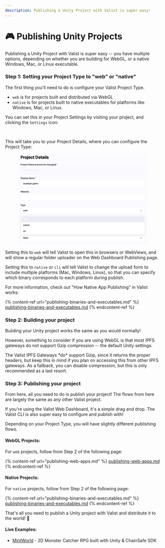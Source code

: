 ```yaml
---
description: Publishing a Unity Project with Valist is super easy!
---
```


# 🎮 Publishing Unity Projects

Publishing a Unity Project with Valist is super easy -- you have multiple options, depending on whether you are building for WebGL, or a native Windows, Mac, or Linux executable.

### Step 1: Setting your Project Type to "web" or "native"

The first thing you'll need to do is configure your Valist Project Type.

* `web` is for projects built and distributed via WebGL
* `native` is for projects built to native executables for platforms like Windows, Mac, or Linux.

You can set this in your Project Settings by visiting your project, and clicking the `Settings` icon:

<figure><img src="../.gitbook/assets/image (50).png" alt=""><figcaption></figcaption></figure>

This will take you to your Project Details, where you can configure the Project Type:

<figure><img src="../.gitbook/assets/image (28) (1).png" alt=""><figcaption></figcaption></figure>

Setting this to `web` will tell Valist to open this in browsers or WebViews, and will show a regular folder uploader on the Web Dashboard Publishing page.

Setting this to `native` or `cli` will tell Valist to change the upload form to include multiple platforms (Mac, Windows, Linux), so that you can specify which binary corresponds to each platform during publish.

For more information, check out "How Native App Publishing" in Valist works:

{% content-ref url="publishing-binaries-and-executables.md" %}
[publishing-binaries-and-executables.md](publishing-binaries-and-executables.md)
{% endcontent-ref %}

### Step 2: Building your project

Building your Unity project works the same as you would normally!

However, something to consider if you are using WebGL is that most IPFS gateways do not support Gzip compression -- the default Unity settings.

The Valist IPFS Gateways \*do\* support Gzip, since it returns the proper headers, but keep this in mind if you plan on accessing this from other IPFS gateways. As a fallback, you can disable compression, but this is only recommended as a last resort.

### Step 3: Publishing your project

From here, all you need to do is publish your project! The flows from here are largely the same as any other Valist project.

If you're using the Valist Web Dashboard, it's a simple drag and drop. The Valist CLI is also super easy to configure and publish with!

Depending on your Project Type, you will have slightly different publishing flows.

#### WebGL Projects:

For `web` projects, follow from Step 2 of the following page:

{% content-ref url="publishing-web-apps.md" %}
[publishing-web-apps.md](publishing-web-apps.md)
{% endcontent-ref %}

#### Native Projects:

For `native` projects, follow from Step 2 of the following page:

{% content-ref url="publishing-binaries-and-executables.md" %}
[publishing-binaries-and-executables.md](publishing-binaries-and-executables.md)
{% endcontent-ref %}

That's all you need to publish a Unity project with Valist and distribute it to the world! 🚀

#### Live Examples:

* [MintWorld](https://app.valist.io/mintworld/mintworld) - 2D Monster Catcher RPG built with Unity & ChainSafe SDK
